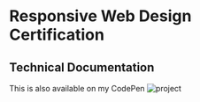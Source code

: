 # Responsive Web Design Certification
## Technical Documentation

This is also available on my CodePen ![project](https://codepen.io/maykcaldas/full/QWqqPNm)
